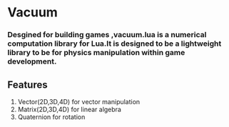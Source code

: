 # Vacuum

### Desgined for building games ,vacuum.lua is a numerical computation library for Lua.It is designed to be a lightweight library to be  for physics manipulation within game development.

## Features
1) Vector(2D,3D,4D) for vector manipulation
2) Matrix(2D,3D,4D) for linear algebra
3) Quaternion for rotation
